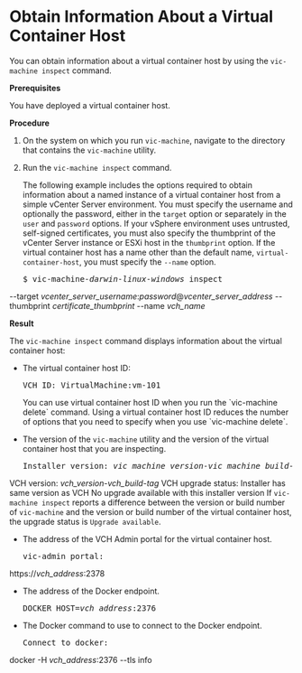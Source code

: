 # Obtain Information About a Virtual Container Host #

You can obtain information about a virtual container host by using the `vic-machine inspect` command.

**Prerequisites**

You have deployed a virtual container host.

**Procedure**

1. On the system on which you run `vic-machine`, navigate to the directory that contains the `vic-machine` utility.
2. Run the `vic-machine inspect` command. 

   The following example includes the options required to obtain information about a named instance of a virtual container host from a simple  vCenter Server environment. You must specify the username and optionally the password, either in the `target` option or separately in the `user` and `password` options. If your vSphere environment uses untrusted, self-signed certificates, you must also specify the thumbprint of the vCenter Server instance or ESXi host in the `thumbprint` option. If the virtual container host has a name other than the default name, `virtual-container-host`, you must specify the `--name` option.

   <pre>$ vic-machine<i>-darwin</i><i>-linux</i><i>-windows</i> inspect
--target <i>vcenter_server_username</i>:<i>password</i>@<i>vcenter_server_address</i>
--thumbprint <i>certificate_thumbprint</i>
--name <i>vch_name</i></pre>

**Result**

The `vic-machine inspect` command displays information about the virtual container host:

- The virtual container host ID:
  
  <pre>VCH ID: VirtualMachine:vm-101</pre> You can use virtual container host ID when you run the `vic-machine delete` command. Using a virtual container host ID reduces the number of options that you need to specify when you use `vic-machine delete`.
- The version of the `vic-machine` utility and the version of the virtual container host that you are inspecting.
  <pre>Installer version: <i>vic_machine_version</i>-<i>vic_machine_build</i>-<i>tag</i>
VCH version: <i>vch_version</i>-<i>vch_build</i>-<i>tag</i>
VCH upgrade status: 
Installer has same version as VCH
No upgrade available with this installer version</pre>
  If `vic-machine inspect` reports a difference between the version or build number of `vic-machine` and the version or build number of the virtual container host, the upgrade status is `Upgrade available`. 
- The address of the VCH Admin portal for the virtual container host.
  
  <pre>vic-admin portal:
https://<i>vch_address</i>:2378</pre>

- The address of the Docker endpoint.

  <pre>DOCKER_HOST=<i>vch_address</i>:2376</pre>
- The Docker command to use to connect to the Docker endpoint.
  <pre>Connect to docker:
docker -H <i>vch_address</i>:2376 --tls info</pre>